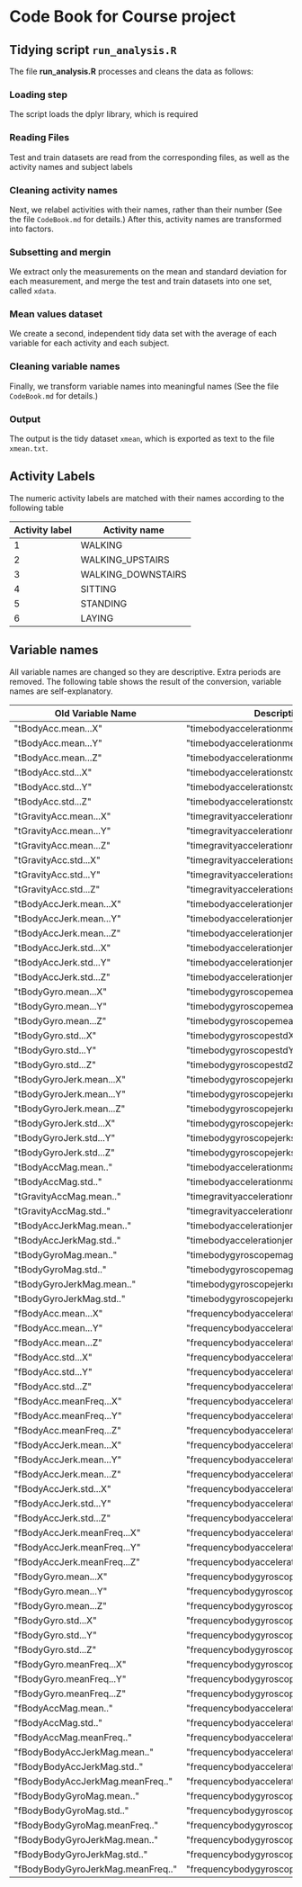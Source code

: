 # Code Book for Course project

## Tidying script `run_analysis.R`

The file **run_analysis.R** processes and cleans the data as follows:

### Loading step
The script loads the dplyr library, which is required

### Reading Files
Test and train datasets are read from the corresponding files, as well as the activity names and subject labels

### Cleaning activity names
Next, we relabel activities with their names, rather than their number (See the file `CodeBook.md` for details.) After this, activity names are transformed into factors.

### Subsetting and mergin
We extract only the measurements on the mean and standard deviation for each measurement, and merge the test and train datasets into one set, called `xdata`.

### Mean values dataset
We create a second, independent tidy data set with the average of each variable for each activity and each subject.

### Cleaning variable names
Finally, we transform variable names into meaningful names (See the file `CodeBook.md` for details.)

### Output
The output is the tidy dataset `xmean`, which is exported as text to the file `xmean.txt`.


## Activity Labels

The numeric activity labels are matched with their names according to the following table

Activity label | Activity name
---------------|--------------
1 | WALKING
2 | WALKING_UPSTAIRS
3 | WALKING_DOWNSTAIRS
4 | SITTING
5 | STANDING
6 | LAYING

## Variable names

All variable names are changed so they are descriptive. Extra periods are removed. The following table shows the result of the conversion, variable names are self-explanatory.


Old Variable Name | Descriptive Variable Name
------------------|--------------------------
"tBodyAcc.mean...X" | "timebodyaccelerationmeanX"
"tBodyAcc.mean...Y" | "timebodyaccelerationmeanY"
"tBodyAcc.mean...Z" | "timebodyaccelerationmeanZ"
"tBodyAcc.std...X" | "timebodyaccelerationstdX"
"tBodyAcc.std...Y" | "timebodyaccelerationstdY"
"tBodyAcc.std...Z" | "timebodyaccelerationstdZ"
"tGravityAcc.mean...X" | "timegravityaccelerationmeanX"
"tGravityAcc.mean...Y" | "timegravityaccelerationmeanY"
"tGravityAcc.mean...Z" | "timegravityaccelerationmeanZ"
"tGravityAcc.std...X" | "timegravityaccelerationstdX"
"tGravityAcc.std...Y" | "timegravityaccelerationstdY"
"tGravityAcc.std...Z" | "timegravityaccelerationstdZ"
"tBodyAccJerk.mean...X" | "timebodyaccelerationjerkmeanX"
"tBodyAccJerk.mean...Y" | "timebodyaccelerationjerkmeanY"
"tBodyAccJerk.mean...Z" | "timebodyaccelerationjerkmeanZ"
"tBodyAccJerk.std...X" | "timebodyaccelerationjerkstdX"
"tBodyAccJerk.std...Y" | "timebodyaccelerationjerkstdY"
"tBodyAccJerk.std...Z" | "timebodyaccelerationjerkstdZ"
"tBodyGyro.mean...X" | "timebodygyroscopemeanX"
"tBodyGyro.mean...Y" | "timebodygyroscopemeanY"
"tBodyGyro.mean...Z" | "timebodygyroscopemeanZ"
"tBodyGyro.std...X" | "timebodygyroscopestdX"
"tBodyGyro.std...Y" | "timebodygyroscopestdY"
"tBodyGyro.std...Z" | "timebodygyroscopestdZ"
"tBodyGyroJerk.mean...X" | "timebodygyroscopejerkmeanX"
"tBodyGyroJerk.mean...Y" | "timebodygyroscopejerkmeanY"
"tBodyGyroJerk.mean...Z" | "timebodygyroscopejerkmeanZ"
"tBodyGyroJerk.std...X" | "timebodygyroscopejerkstdX"
"tBodyGyroJerk.std...Y" | "timebodygyroscopejerkstdY"
"tBodyGyroJerk.std...Z" | "timebodygyroscopejerkstdZ"
"tBodyAccMag.mean.." | "timebodyaccelerationmagnitudemean"
"tBodyAccMag.std.." | "timebodyaccelerationmagnitudestd"
"tGravityAccMag.mean.." | "timegravityaccelerationmagnitudemean"
"tGravityAccMag.std.." | "timegravityaccelerationmagnitudestd"
"tBodyAccJerkMag.mean.." | "timebodyaccelerationjerkmagnitudemean"
"tBodyAccJerkMag.std.." | "timebodyaccelerationjerkmagnitudestd"
"tBodyGyroMag.mean.." | "timebodygyroscopemagnitudemean"
"tBodyGyroMag.std.." | "timebodygyroscopemagnitudestd"
"tBodyGyroJerkMag.mean.." | "timebodygyroscopejerkmagnitudemean"
"tBodyGyroJerkMag.std.." | "timebodygyroscopejerkmagnitudestd"
"fBodyAcc.mean...X" | "frequencybodyaccelerationmeanX"
"fBodyAcc.mean...Y" | "frequencybodyaccelerationmeanY"
"fBodyAcc.mean...Z" | "frequencybodyaccelerationmeanZ"
"fBodyAcc.std...X" | "frequencybodyaccelerationstdX"
"fBodyAcc.std...Y" | "frequencybodyaccelerationstdY"
"fBodyAcc.std...Z" | "frequencybodyaccelerationstdZ"
"fBodyAcc.meanFreq...X" | "frequencybodyaccelerationmeanfrequencyX"
"fBodyAcc.meanFreq...Y" | "frequencybodyaccelerationmeanfrequencyY"
"fBodyAcc.meanFreq...Z" | "frequencybodyaccelerationmeanfrequencyZ"
"fBodyAccJerk.mean...X" | "frequencybodyaccelerationjerkmeanX"
"fBodyAccJerk.mean...Y" | "frequencybodyaccelerationjerkmeanY"
"fBodyAccJerk.mean...Z" | "frequencybodyaccelerationjerkmeanZ"
"fBodyAccJerk.std...X" | "frequencybodyaccelerationjerkstdX"
"fBodyAccJerk.std...Y" | "frequencybodyaccelerationjerkstdY"
"fBodyAccJerk.std...Z" | "frequencybodyaccelerationjerkstdZ"
"fBodyAccJerk.meanFreq...X" | "frequencybodyaccelerationjerkmeanfrequencyX"
"fBodyAccJerk.meanFreq...Y" | "frequencybodyaccelerationjerkmeanfrequencyY"
"fBodyAccJerk.meanFreq...Z" | "frequencybodyaccelerationjerkmeanfrequencyZ"
"fBodyGyro.mean...X" | "frequencybodygyroscopemeanX"
"fBodyGyro.mean...Y" | "frequencybodygyroscopemeanY"
"fBodyGyro.mean...Z" | "frequencybodygyroscopemeanZ"
"fBodyGyro.std...X" | "frequencybodygyroscopestdX"
"fBodyGyro.std...Y" | "frequencybodygyroscopestdY"
"fBodyGyro.std...Z" | "frequencybodygyroscopestdZ"
"fBodyGyro.meanFreq...X" | "frequencybodygyroscopemeanfrequencyX"
"fBodyGyro.meanFreq...Y" | "frequencybodygyroscopemeanfrequencyY"
"fBodyGyro.meanFreq...Z" | "frequencybodygyroscopemeanfrequencyZ"
"fBodyAccMag.mean.." | "frequencybodyaccelerationmagnitudemean"
"fBodyAccMag.std.." | "frequencybodyaccelerationmagnitudestd"
"fBodyAccMag.meanFreq.." | "frequencybodyaccelerationmagnitudemeanfrequency"
"fBodyBodyAccJerkMag.mean.." | "frequencybodyaccelerationjerkmagnitudemean"
"fBodyBodyAccJerkMag.std.." | "frequencybodyaccelerationjerkmagnitudestd"
"fBodyBodyAccJerkMag.meanFreq.." | "frequencybodyaccelerationjerkmagnitudemeanfrequency"
"fBodyBodyGyroMag.mean.." | "frequencybodygyroscopemagnitudemean"
"fBodyBodyGyroMag.std.." | "frequencybodygyroscopemagnitudestd"
"fBodyBodyGyroMag.meanFreq.." | "frequencybodygyroscopemagnitudemeanfrequency"
"fBodyBodyGyroJerkMag.mean.." | "frequencybodygyroscopejerkmagnitudemean"
"fBodyBodyGyroJerkMag.std.." | "frequencybodygyroscopejerkmagnitudestd"
"fBodyBodyGyroJerkMag.meanFreq.." | "frequencybodygyroscopejerkmagnitudemeanfrequency"


